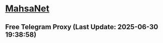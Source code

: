 
# [MahsaNet](https://t.me/mahsa_net)
## Free Telegram Proxy (Last Update: 2025-06-30 19:38:58)

    